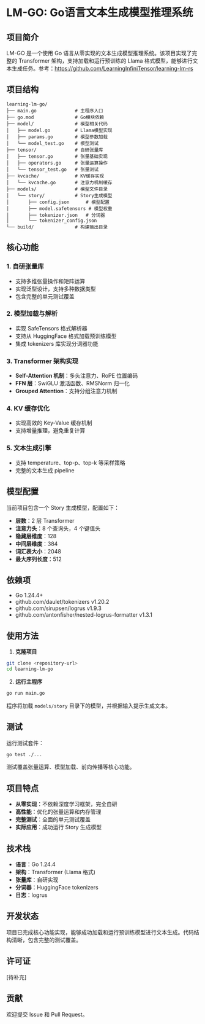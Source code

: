 # LM-GO: Go语言文本生成模型推理系统

## 项目简介

LM-GO 是一个使用 Go 语言从零实现的文本生成模型推理系统。该项目实现了完整的 Transformer 架构，支持加载和运行预训练的 Llama 格式模型，能够进行文本生成任务。参考：https://github.com/LearningInfiniTensor/learning-lm-rs

## 项目结构

```
learning-lm-go/
├── main.go              # 主程序入口
├── go.mod               # Go模块依赖
├── model/               # 模型相关代码
│   ├── model.go         # Llama模型实现
│   ├── params.go        # 模型参数加载
│   └── model_test.go    # 模型测试
├── tensor/              # 自研张量库
│   ├── tensor.go        # 张量基础实现
│   ├── operators.go     # 张量运算操作
│   └── tensor_test.go   # 张量测试
├── kvcache/             # KV缓存实现
│   └── kvcache.go       # 注意力机制缓存
├── models/              # 模型文件目录
│   └── story/           # Story生成模型
│       ├── config.json      # 模型配置
│       ├── model.safetensors # 模型权重
│       ├── tokenizer.json   # 分词器
│       └── tokenizer_config.json
└── build/               # 构建输出目录
```

## 核心功能

### 1. 自研张量库
- 支持多维张量操作和矩阵运算
- 实现泛型设计，支持多种数据类型
- 包含完整的单元测试覆盖

### 2. 模型加载与解析
- 实现 SafeTensors 格式解析器
- 支持从 HuggingFace 格式加载预训练模型
- 集成 tokenizers 库实现分词器功能

### 3. Transformer 架构实现
- **Self-Attention 机制**：多头注意力、RoPE 位置编码
- **FFN 层**：SwiGLU 激活函数、RMSNorm 归一化
- **Grouped Attention**：支持分组注意力机制

### 4. KV 缓存优化
- 实现高效的 Key-Value 缓存机制
- 支持增量推理，避免重复计算

### 5. 文本生成引擎
- 支持 temperature、top-p、top-k 等采样策略
- 完整的文本生成 pipeline

## 模型配置

当前项目包含一个 Story 生成模型，配置如下：
- **层数**：2 层 Transformer
- **注意力头**：8 个查询头，4 个键值头
- **隐藏层维度**：128
- **中间层维度**：384
- **词汇表大小**：2048
- **最大序列长度**：512

## 依赖项

- Go 1.24.4+
- github.com/daulet/tokenizers v1.20.2
- github.com/sirupsen/logrus v1.9.3
- github.com/antonfisher/nested-logrus-formatter v1.3.1

## 使用方法

1. **克隆项目**
```bash
git clone <repository-url>
cd learning-lm-go
```

2. **运行主程序**
```bash
go run main.go
```

程序将加载 `models/story` 目录下的模型，并根据输入提示生成文本。

## 测试

运行测试套件：
```bash
go test ./...
```

测试覆盖张量运算、模型加载、前向传播等核心功能。

## 项目特点

- **从零实现**：不依赖深度学习框架，完全自研
- **高性能**：优化的张量运算和内存管理
- **完整测试**：全面的单元测试覆盖
- **实际应用**：成功运行 Story 生成模型

## 技术栈

- **语言**：Go 1.24.4
- **架构**：Transformer (Llama 格式)
- **张量库**：自研实现
- **分词器**：HuggingFace tokenizers
- **日志**：logrus

## 开发状态

项目已完成核心功能实现，能够成功加载和运行预训练模型进行文本生成。代码结构清晰，包含完整的测试覆盖。

## 许可证

[待补充]

## 贡献

欢迎提交 Issue 和 Pull Request。 